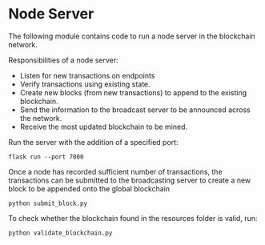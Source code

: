 # Node Server

The following module contains code to run a node server in the blockchain network. 

Responsibilities of a node server:
- Listen for new transactions on endpoints
- Verify transactions using existing state.
- Create new blocks (from new transactions) to append to the existing blockchain.
- Send the information to the broadcast server to be announced across the network.
- Receive the most updated blockchain to be mined.

Run the server with the addition of a specified port: 

`flask run --port 7000`


Once a node has recorded sufficient number of transactions, the transactions can be submitted
to the broadcasting server to create a new block to be appended onto the global blockchain

`python submit_block.py`


To check whether the blockchain found in the resources folder is valid, run:

`python validate_blockchain.py`